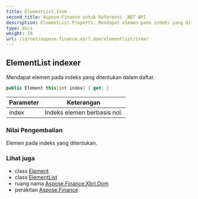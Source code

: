 ```yaml
---
title: ElementList.Item
second_title: Aspose.Finance untuk Referensi .NET API
description: ElementList Properti. Mendapat elemen pada indeks yang ditentukan dalam daftar.
type: docs
weight: 10
url: /id/net/aspose.finance.xbrl.dom/elementlist/item/
---
```

## ElementList indexer

Mendapat elemen pada indeks yang ditentukan dalam daftar.

```csharp
public Element this[int index] { get; }
```

| Parameter | Keterangan |
| --- | --- |
| index | Indeks elemen berbasis nol. |

### Nilai Pengembalian

Elemen pada indeks yang ditentukan.

### Lihat juga

* class [Element](../../element/)
* class [ElementList](../)
* ruang nama [Aspose.Finance.Xbrl.Dom](../../elementlist/)
* perakitan [Aspose.Finance](../../../)


